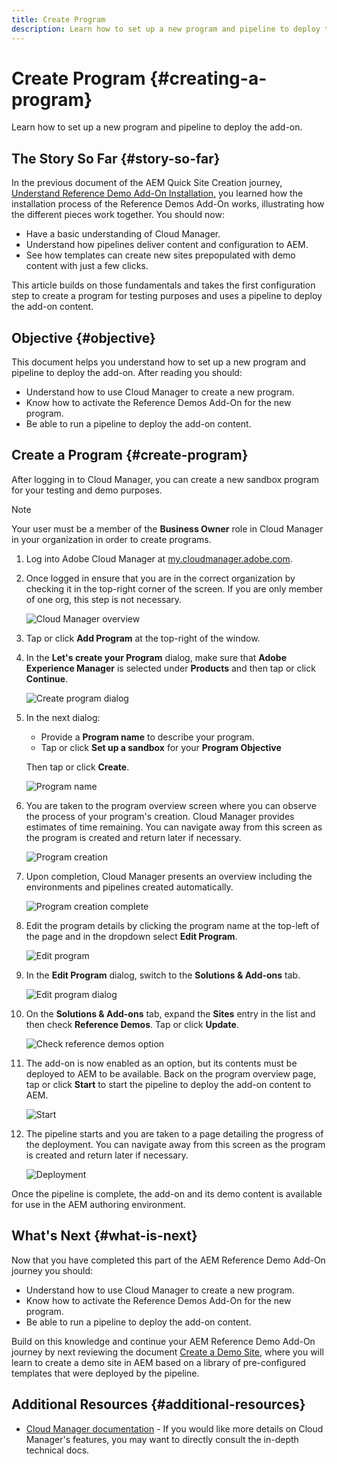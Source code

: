 ```yaml
---
title: Create Program
description: Learn how to set up a new program and pipeline to deploy the add-on.
---
```


# Create Program {#creating-a-program}

Learn how to set up a new program and pipeline to deploy the add-on.

## The Story So Far {#story-so-far}

In the previous document of the AEM Quick Site Creation journey, [Understand Reference Demo Add-On Installation,](installation.md) you learned how the installation process of the Reference Demos Add-On works, illustrating how the different pieces work together. You should now:

* Have a basic understanding of Cloud Manager.
* Understand how pipelines deliver content and configuration to AEM.
* See how templates can create new sites prepopulated with demo content with just a few clicks.

This article builds on those fundamentals and takes the first configuration step to create a program for testing purposes and uses a pipeline to deploy the add-on content.

## Objective {#objective}

This document helps you understand how to set up a new program and pipeline to deploy the add-on. After reading you should:

* Understand how to use Cloud Manager to create a new program.
* Know how to activate the Reference Demos Add-On for the new program.
* Be able to run a pipeline to deploy the add-on content.

## Create a Program {#create-program}

After logging in to Cloud Manager, you can create a new sandbox program for your testing and demo purposes.

>[!NOTE]
>
>Your user must be a member of the **Business Owner** role in Cloud Manager in your organization in order to create programs.

1. Log into Adobe Cloud Manager at [my.cloudmanager.adobe.com](https://my.cloudmanager.adobe.com/).

1. Once logged in ensure that you are in the correct organization by checking it in the top-right corner of the screen. If you are only member of one org, this step is not necessary.

   ![Cloud Manager overview](assets/cloud-manager.png)

1. Tap or click **Add Program** at the top-right of the window.

1. In the **Let's create your Program** dialog, make sure that **Adobe Experience Manager** is selected under **Products** and then tap or click **Continue**.

   ![Create program dialog](assets/create-program.png)

1. In the next dialog:

   * Provide a **Program name** to describe your program.
   * Tap or click **Set up a sandbox** for your **Program Objective**
   
   Then tap or click **Create**.

   ![Program name](assets/program-name.png)

1. You are taken to the program overview screen where you can observe the process of your program's creation. Cloud Manager provides estimates of time remaining. You can navigate away from this screen as the program is created and return later if necessary.

   ![Program creation](assets/program-creation.png)

1. Upon completion, Cloud Manager presents an overview including the environments and pipelines created automatically.

   ![Program creation complete](assets/creation-complete.png)

1. Edit the program details by clicking the program name at the top-left of the page and in the dropdown select **Edit Program**.

   ![Edit program](assets/edit-program.png)

1. In the **Edit Program** dialog, switch to the **Solutions &amp; Add-ons** tab.

   ![Edit program dialog](assets/edit-program-dialog.png)

1. On the **Solutions &amp; Add-ons** tab, expand the **Sites** entry in the list and then check **Reference Demos**. Tap or click **Update**.

   ![Check reference demos option](assets/edit-program-add-on.png)

1. The add-on is now enabled as an option, but its contents must be deployed to AEM to be available. Back on the program overview page, tap or click **Start** to start the pipeline to deploy the add-on content to AEM.

   ![Start](assets/deploy.png)

1. The pipeline starts and you are taken to a page detailing the progress of the deployment. You can navigate away from this screen as the program is created and return later if necessary.

   ![Deployment](assets/deployment.png)

Once the pipeline is complete, the add-on and its demo content is available for use in the AEM authoring environment.

## What's Next {#what-is-next}

Now that you have completed this part of the AEM Reference Demo Add-On journey you should:

* Understand how to use Cloud Manager to create a new program.
* Know how to activate the Reference Demos Add-On for the new program.
* Be able to run a pipeline to deploy the add-on content.

Build on this knowledge and continue your AEM Reference Demo Add-On journey by next reviewing the document [Create a Demo Site,](create-site.md) where you will learn to create a demo site in AEM based on a library of pre-configured templates that were deployed by the pipeline.

## Additional Resources {#additional-resources}

* [Cloud Manager documentation](https://experienceleague.adobe.com/docs/experience-manager-cloud-service/onboarding/onboarding-concepts/cloud-manager-introduction.html) - If you would like more details on Cloud Manager's features, you may want to directly consult the in-depth technical docs.
